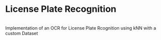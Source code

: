# License Plate Recognition
<br>
Implementation of an OCR for License Plate Rcognition using kNN with a custom Dataset
